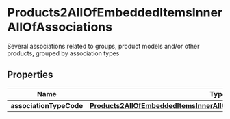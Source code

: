 

# Products2AllOfEmbeddedItemsInnerAllOfAssociations

Several associations related to groups, product models and/or other products, grouped by association types

## Properties

| Name | Type | Description | Notes |
|------------ | ------------- | ------------- | -------------|
|**associationTypeCode** | [**Products2AllOfEmbeddedItemsInnerAllOfAssociationsAssociationTypeCode**](Products2AllOfEmbeddedItemsInnerAllOfAssociationsAssociationTypeCode.md) |  |  [optional] |



